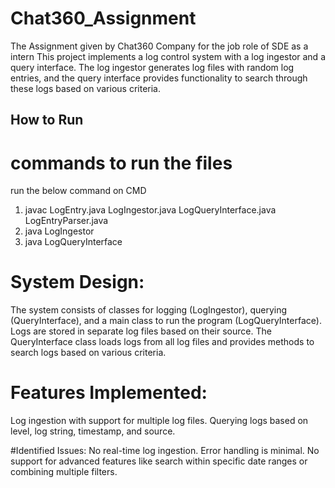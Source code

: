# Chat360_Assignment
The Assignment given by Chat360 Company for the job role of SDE as a intern
This project implements a log control system with a log ingestor and a query interface. The log ingestor generates log files with random log entries, and the query interface provides functionality to search through these logs based on various criteria.

## How to Run
# commands to run the files 
run the below command on CMD
1) javac LogEntry.java LogIngestor.java LogQueryInterface.java LogEntryParser.java
2) java LogIngestor
3) java LogQueryInterface

# System Design:
The system consists of classes for logging (LogIngestor), querying (QueryInterface), and a main class to run the program (LogQueryInterface).
Logs are stored in separate log files based on their source.
The QueryInterface class loads logs from all log files and provides methods to search logs based on various criteria.

# Features Implemented:
Log ingestion with support for multiple log files.
Querying logs based on level, log string, timestamp, and source.

#Identified Issues:
No real-time log ingestion.
Error handling is minimal.
No support for advanced features like search within specific date ranges or combining multiple filters.
